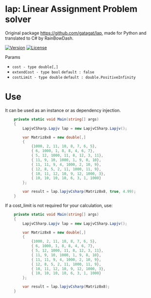 # lap: Linear Assignment Problem solver
Original package https://github.com/gatagat/lap, made for Python and translated to C# by RainBowDash.

[![Version](https://img.shields.io/nuget/v/LapjvCSharp)](https://www.nuget.org/packages/LapjvCSharp)
[![License](https://img.shields.io/github/license/Rainbowdashx1/LapjvCSharp)](https://github.com/Rainbowdashx1/LapjvCSharp/blob/master/LICENSE.md)

Params
* `cost - type double[,]` 
*  `extendCost - type bool` `default : false`
*  `costLimit - type double` `default : double.PositiveInfinity`

# Use
It can be used as an instance or as dependency injection.
```csharp
    private static void Main(string[] args)
    {
        LapjvCSharp.Lapjv lap = new LapjvCSharp.Lapjv();

        var Matriz8x8 = new double[,]
        {
            {1000, 2, 11, 10, 8, 7, 6, 5},
            { 6, 1000, 1, 8, 8, 4, 6, 7},
            { 5, 12, 1000, 11, 8, 12, 3, 11},
            { 11, 9, 10, 1000, 1, 9, 8, 10},
            { 11, 11, 9, 4, 1000, 2, 10, 9},
            { 12, 8, 5, 2, 11, 1000, 11, 9},
            { 10, 11, 12, 10, 9, 12, 1000, 3},
            { 10, 10, 10, 10, 6, 3, 1, 1000}
        };

        var result = lap.lapjvCsharp(Matriz8x8, true, 4.99);
    }
```
If a cost_limit is not required for your calculation, use:
```csharp
    private static void Main(string[] args)
    {
        LapjvCSharp.Lapjv lap = new LapjvCSharp.Lapjv();

        var Matriz8x8 = new double[,]
        {
            {1000, 2, 11, 10, 8, 7, 6, 5},
            { 6, 1000, 1, 8, 8, 4, 6, 7},
            { 5, 12, 1000, 11, 8, 12, 3, 11},
            { 11, 9, 10, 1000, 1, 9, 8, 10},
            { 11, 11, 9, 4, 1000, 2, 10, 9},
            { 12, 8, 5, 2, 11, 1000, 11, 9},
            { 10, 11, 12, 10, 9, 12, 1000, 3},
            { 10, 10, 10, 10, 6, 3, 1, 1000}
        };

        var result = lap.lapjvCsharp(Matriz8x8);
    }
```
